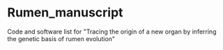 # Rumen_manuscript
Code and software list for "Tracing the origin of a new organ by inferring the genetic basis of rumen evolution"
